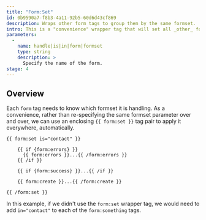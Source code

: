 ```yaml
---
title: "Form:Set"
id: 0b9590a7-f8b3-4a11-92b5-60d6d43cf869
description: Wraps other form tags to group them by the same formset.
intro: This is a "convenience" wrapper tag that will set all _other_ form tags to use the same formset.
parameters:
  -
    name: handle|is|in|form|formset
    type: string
    description: >
      Specify the name of the form.
stage: 4
---
```

## Overview

Each `form` tag needs to know which formset it is handling. As a convenience, rather than re-specifying the same formset parameter over and over, we can use an enclosing `{{ form:set }}` tag pair to apply it everywhere, automatically.

```
{{ form:set is="contact" }}

    {{ if {form:errors} }}
      {{ form:errors }}...{{ /form:errors }}
    {{ /if }}

    {{ if {form:success} }}...{{ /if }}

    {{ form:create }}...{{ /form:create }}

{{ /form:set }}
```

In this example, if we didn't use the `form:set` wrapper tag, we would need to add `in="contact"` to each of the
`form:something` tags.
